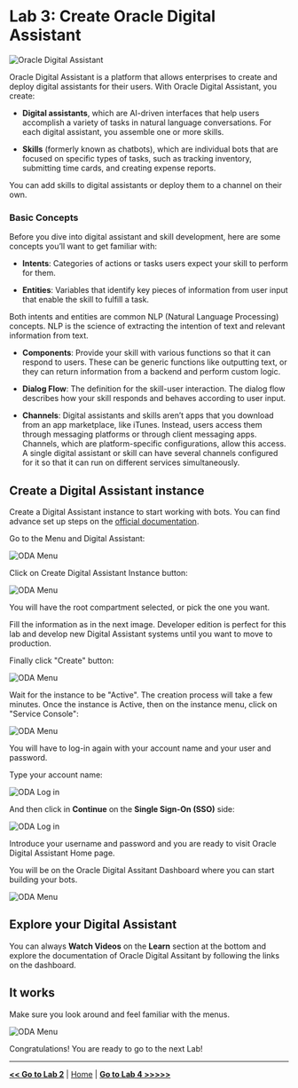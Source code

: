 # Lab 3: Create Oracle Digital Assistant

![Oracle Digital Assistant](../images/oda.png)

Oracle Digital Assistant is a platform that allows enterprises to create and deploy digital assistants for their users. With Oracle Digital Assistant, you create:

- **Digital assistants**, which are AI-driven interfaces that help users accomplish a variety of tasks in natural language conversations. For each digital assistant, you assemble one or more skills.

- **Skills** (formerly known as chatbots), which are individual bots that are focused on specific types of tasks, such as tracking inventory, submitting time cards, and creating expense reports.

You can add skills to digital assistants or deploy them to a channel on their own.

### Basic Concepts

Before you dive into digital assistant and skill development, here are some concepts you’ll want to get familiar with:

- **Intents**: Categories of actions or tasks users expect your skill to perform for them.

- **Entities**: Variables that identify key pieces of information from user input that enable the skill to fulfill a task.

Both intents and entities are common NLP (Natural Language Processing) concepts. NLP is the science of extracting the intention of text and relevant information from text.

- **Components**: Provide your skill with various functions so that it can respond to users. These can be generic functions like outputting text, or they can return information from a backend and perform custom logic.

- **Dialog Flow**: The definition for the skill-user interaction. The dialog flow describes how your skill responds and behaves according to user input.

- **Channels**: Digital assistants and skills aren’t apps that you download from an app marketplace, like iTunes. Instead, users access them through messaging platforms or through client messaging apps. Channels, which are platform-specific configurations, allow this access. A single digital assistant or skill can have several channels configured for it so that it can run on different services simultaneously.

## Create a Digital Assistant instance

Create a Digital Assistant instance to start working with bots. You can find advance set up steps on the [official documentation](https://docs.oracle.com/en/cloud/paas/digital-assistant/use-chatbot/order-service-and-provision-instance.html#GUID-7E4F1CE5-FB40-45DF-B0F0-949289F5E184).

Go to the Menu and Digital Assistant:

![ODA Menu](../images/oda_1.png)

Click on Create Digital Assistant Instance button:

![ODA Menu](../images/oda_2.png)

You will have the root compartment selected, or pick the one you want.

Fill the information as in the next image. Developer edition is perfect for this lab and develop new Digital Assistant systems until you want to move to production.

Finally click "Create" button:

![ODA Menu](../images/oda_3.png)

Wait for the instance to be "Active". The creation process will take a few minutes.
Once the instance is Active, then on the instance menu, click on "Service Console":

![ODA Menu](../images/oda_4.png)

You will have to log-in again with your account name and your user and password.

Type your account name:

![ODA Log in](../images/oda_login_1.png)

And then click in **Continue** on the **Single Sign-On (SSO)** side:

![ODA Log in](../images/oda_login_2.png)

Introduce your username and password and you are ready to visit Oracle Digital Assistant Home page.

You will be on the Oracle Digital Assitant Dashboard where you can start building your bots.

![ODA Menu](../images/oda_5.png)

## Explore your Digital Assistant

You can always **Watch Videos** on the **Learn** section at the bottom and explore the documentation of Oracle Digital Assitant by following the links on the dashboard.

## It works

Make sure you look around and feel familiar with the menus.

![ODA Menu](../images/oda_6.png)

Congratulations! You are ready to go to the next Lab!

---

[**<< Go to Lab 2**](../lab2/README.md) | [Home](../README.md) | [**Go to Lab 4 >>>>>**](../lab4/README.md)

